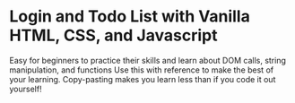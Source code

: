 # Login and Todo List with Vanilla HTML, CSS, and Javascript
Easy for beginners to practice their skills and learn about DOM calls, string manipulation, and functions
Use this with reference to make the best of your learning.
Copy-pasting makes you learn less than if you code it out yourself!
